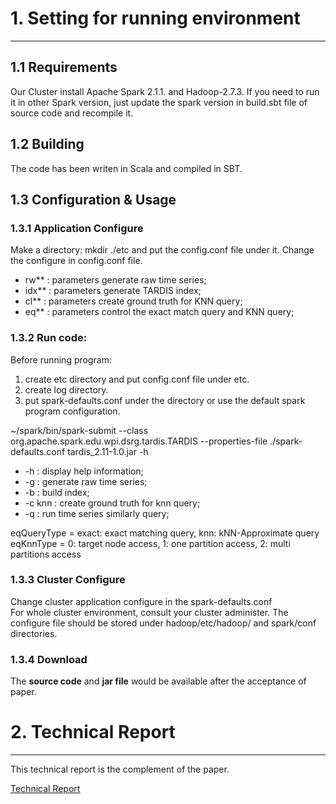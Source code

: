 # 1. Setting for running environment 
* * *
## 1.1 Requirements
Our Cluster install Apache Spark 2.1.1. and Hadoop-2.7.3.  If you need to run it in other Spark version, just update the spark version in build.sbt file of source code and recompile it.

## 1.2 Building
The code has been writen in Scala and compiled in SBT.

## 1.3 Configuration & Usage
### 1.3.1 Application Configure 

Make a directory: mkdir ./etc and put the config.conf file under it.
Change the configure in config.conf file. 
* rw**  : parameters generate raw time series;
* idx** : parameters generate TARDIS index;
* cl**  : parameters create ground truth for KNN query;
* eq**  : parameters control the exact match query and KNN query;

### 1.3.2 Run code:

Before running program:
1. create etc directory and put config.conf file under etc.
2. create log directory.
3. put spark-defaults.conf under the directory or use the default spark program configuration.

~/spark/bin/spark-submit --class org.apache.spark.edu.wpi.dsrg.tardis.TARDIS --properties-file ./spark-defaults.conf  tardis_2.11-1.0.jar -h
* -h : display help information;
* -g : generate raw time series;
* -b : build index;
* -c knn : create ground truth for knn query;
* -q : run time series similarly query;

eqQueryType = exact: exact matching query, knn: kNN-Approximate query
eqKnnType = 0: target node access, 1: one partition access, 2: multi partitions access

### 1.3.3 Cluster Configure

Change cluster application configure in the spark-defaults.conf   
For whole cluster environment, consult your cluster administer. The configure file should be stored under hadoop/etc/hadoop/ and spark/conf directories.

### 1.3.4 Download

The **source code** and **jar file**  would be available after the acceptance of paper.

# 2. Technical Report
* * *
This technical report is the complement of the paper. 

[Technical Report](fig/report.pdf)
